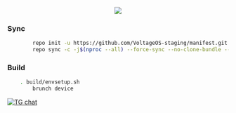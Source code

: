<p align="center">
  <img src="https://i.imgur.com/32ihEhr.png"/>
</p>

### Sync ###
```bash
        repo init -u https://github.com/VoltageOS-staging/manifest.git -b 15 --git-lfs
        repo sync -c -j$(nproc --all) --force-sync --no-clone-bundle --no-tags
```

### Build ###
```bash
	. build/envsetup.sh
        brunch device
```

[![TG chat](https://img.shields.io/badge/Support-Telegram-%23e52c5f.svg?style=for-the-badge&logo=telegram&&labelColor=121217)](https://t.me/voltageos)
